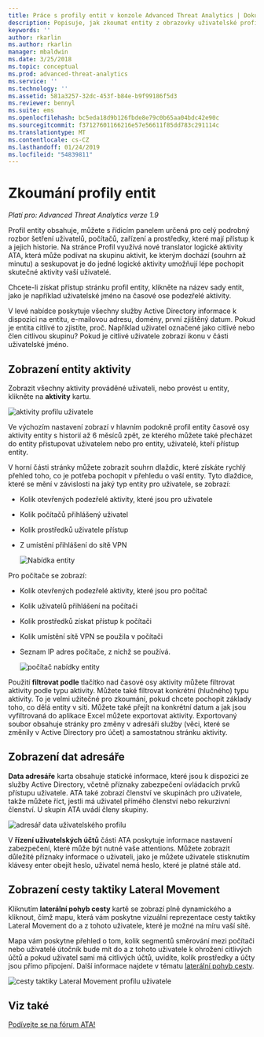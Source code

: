 ```yaml
---
title: Práce s profily entit v konzole Advanced Threat Analytics | Dokumentace Microsoftu
description: Popisuje, jak zkoumat entity z obrazovky uživatelské profily v konzole ATA
keywords: ''
author: rkarlin
ms.author: rkarlin
manager: mbaldwin
ms.date: 3/25/2018
ms.topic: conceptual
ms.prod: advanced-threat-analytics
ms.service: ''
ms.technology: ''
ms.assetid: 581a3257-32dc-453f-b84e-b9f99186f5d3
ms.reviewer: bennyl
ms.suite: ems
ms.openlocfilehash: bc5eda18d9b126fbde8e79c0b65aa04bdc42e90c
ms.sourcegitcommit: f37127601166216e57e56611f85dd783c291114c
ms.translationtype: MT
ms.contentlocale: cs-CZ
ms.lasthandoff: 01/24/2019
ms.locfileid: "54839811"
---
```

# <a name="investigating-entity-profiles"></a>Zkoumání profily entit


*Platí pro: Advanced Threat Analytics verze 1.9*

Profil entity obsahuje, můžete s řídicím panelem určená pro celý podrobný rozbor šetření uživatelů, počítačů, zařízení a prostředky, které mají přístup k a jejich historie. Na stránce Profil využívá nové translator logické aktivity ATA, která může podívat na skupinu aktivit, ke kterým dochází (souhrn až minutu) a seskupovat je do jedné logické aktivity umožňují lépe pochopit skutečné aktivity vaší uživatelé.

Chcete-li získat přístup stránku profil entity, klikněte na název sady entit, jako je například uživatelské jméno na časové ose podezřelé aktivity.

V levé nabídce poskytuje všechny služby Active Directory informace k dispozici na entitu, e-mailovou adresu, domény, první zjištěný datum. Pokud je entita citlivé to zjistíte, proč. Například uživatel označené jako citlivé nebo člen citlivou skupinu?
Pokud je citlivé uživatele zobrazí ikonu v části uživatelské jméno.

## <a name="view-entity-activities"></a>Zobrazení entity aktivity

Zobrazit všechny aktivity prováděné uživateli, nebo provést u entity, klikněte na **aktivity** kartu. 

 ![aktivity profilu uživatele](media/user-profile-activities.png)

Ve výchozím nastavení zobrazí v hlavním podokně profil entity časové osy aktivity entity s historií až 6 měsíců zpět, ze kterého můžete také přecházet do entity přistupovat uživatelem nebo pro entity, uživatelé, kteří přístup entity.

V horní části stránky můžete zobrazit souhrn dlaždic, které získáte rychlý přehled toho, co je potřeba pochopit v přehledu o vaší entity. Tyto dlaždice, které se mění v závislosti na jaký typ entity pro uživatele, se zobrazí:
- Kolik otevřených podezřelé aktivity, které jsou pro uživatele
- Kolik počítačů přihlášený uživatel
- Kolik prostředků uživatele přístup
- Z umístění přihlášení do sítě VPN

  ![Nabídka entity](media/entity-menu.png)

Pro počítače se zobrazí:
- Kolik otevřených podezřelé aktivity, které jsou pro počítač
- Kolik uživatelů přihlášení na počítači
- Kolik prostředků získat přístup k počítači
- Kolik umístění sítě VPN se použila v počítači
- Seznam IP adres počítače, z nichž se používá.

  ![počítač nabídky entity](media/entity-computer.png)

Použití **filtrovat podle** tlačítko nad časové osy aktivity můžete filtrovat aktivity podle typu aktivity. Můžete také filtrovat konkrétní (hlučného) typu aktivity. To je velmi užitečné pro zkoumání, pokud chcete pochopit základy toho, co dělá entity v síti. Můžete také přejít na konkrétní datum a jak jsou vyfiltrovaná do aplikace Excel můžete exportovat aktivity. Exportovaný soubor obsahuje stránky pro změny v adresáři služby (věci, které se změnily v Active Directory pro účet) a samostatnou stránku aktivity. 

## <a name="view-directory-data"></a>Zobrazení dat adresáře

**Data adresáře** karta obsahuje statické informace, které jsou k dispozici ze služby Active Directory, včetně příznaky zabezpečení ovládacích prvků přístupu uživatele. ATA také zobrazí členství ve skupinách pro uživatele, takže můžete říct, jestli má uživatel přímého členství nebo rekurzivní členství. U skupin ATA uvádí členy skupiny.

 ![adresář data uživatelského profilu](media/user-profile-dir-data.png)

V **řízení uživatelských účtů** části ATA poskytuje informace nastavení zabezpečení, které může být nutné vaše attentions. Můžete zobrazit důležité příznaky informace o uživateli, jako je můžete uživatele stisknutím klávesy enter obejít heslo, uživatel nemá heslo, které je platné stále atd. 

## <a name="view-lateral-movement-paths"></a>Zobrazení cesty taktiky Lateral Movement

Kliknutím **laterální pohyb cesty** kartě se zobrazí plně dynamického a kliknout, čímž mapu, která vám poskytne vizuální reprezentace cesty taktiky Lateral Movement do a z tohoto uživatele, které je možné na míru vaší sítě.

Mapa vám poskytne přehled o tom, kolik segmentů směrování mezi počítači nebo uživatelé útočník bude mít do a z tohoto uživatele k ohrožení citlivých účtů a pokud uživatel sami má citlivých účtů, uvidíte, kolik prostředky a účty jsou přímo připojení. Další informace najdete v tématu [laterální pohyb cesty](use-case-lateral-movement-path.md). 

 ![cesty taktiky Lateral Movement profilu uživatele](media/user-profile-lateral-movement-paths.png)


## <a name="see-also"></a>Viz také
[Podívejte se na fórum ATA!](https://social.technet.microsoft.com/Forums/security/home?forum=mata)
